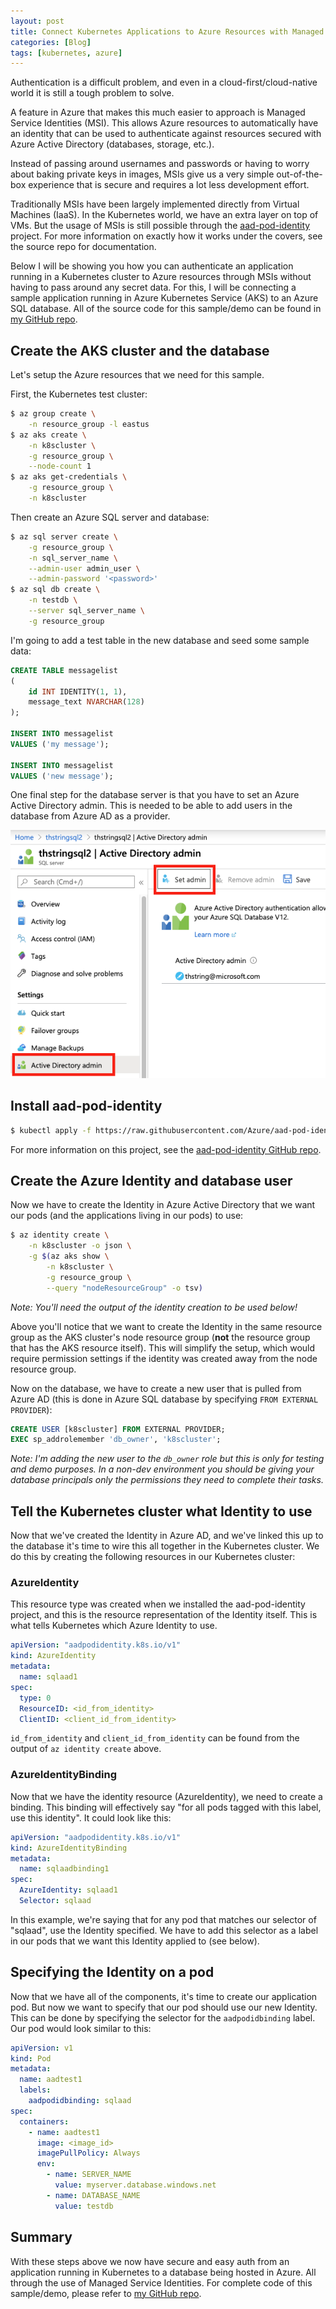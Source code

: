 ```yaml
---
layout: post
title: Connect Kubernetes Applications to Azure Resources with Managed Service Identities
categories: [Blog]
tags: [kubernetes, azure]
---
```


Authentication is a difficult problem, and even in a cloud-first/cloud-native world it is still a tough problem to solve.

A feature in Azure that makes this much easier to approach is Managed Service Identities (MSI). This allows Azure resources to automatically have an identity that can be used to authenticate against resources secured with Azure Active Directory (databases, storage, etc.).

Instead of passing around usernames and passwords or having to worry about baking private keys in images, MSIs give us a very simple out-of-the-box experience that is secure and requires a lot less development effort.

Traditionally MSIs have been largely implemented directly from Virtual Machines (IaaS). In the Kubernetes world, we have an extra layer on top of VMs. But the usage of MSIs is still possible through the [aad-pod-identity](https://github.com/Azure/aad-pod-identity) project. For more information on exactly how it works under the covers, see the source repo for documentation.

Below I will be showing you how you can authenticate an application running in a Kubernetes cluster to Azure resources through MSIs without having to pass around any secret data. For this, I will be connecting a sample application running in Azure Kubernetes Service (AKS) to an Azure SQL database. All of the source code for this sample/demo can be found in [my GitHub repo](https://github.com/trstringer/kubernetes-aad-msi).

## Create the AKS cluster and the database

Let's setup the Azure resources that we need for this sample.

First, the Kubernetes test cluster:

```bash
$ az group create \
    -n resource_group -l eastus
$ az aks create \
    -n k8scluster \
    -g resource_group \
    --node-count 1
$ az aks get-credentials \
    -g resource_group \
    -n k8scluster
```

Then create an Azure SQL server and database:

```bash
$ az sql server create \
    -g resource_group \
    -n sql_server_name \
    --admin-user admin_user \
    --admin-password '<password>'
$ az sql db create \
    -n testdb \
    --server sql_server_name \
    -g resource_group
```

I'm going to add a test table in the new database and seed some sample data:

```sql
CREATE TABLE messagelist
(
    id INT IDENTITY(1, 1),
    message_text NVARCHAR(128) 
);

INSERT INTO messagelist
VALUES ('my message');

INSERT INTO messagelist
VALUES ('new message');
```

One final step for the database server is that you have to set an Azure Active Directory admin. This is needed to be able to add users in the database from Azure AD as a provider.

![image1](/images/sql_aad_admin.png)

## Install aad-pod-identity

```bash
$ kubectl apply -f https://raw.githubusercontent.com/Azure/aad-pod-identity/master/deploy/infra/deployment-rbac.yaml
```

For more information on this project, see the [aad-pod-identity GitHub repo](https://github.com/Azure/aad-pod-identity).

## Create the Azure Identity and database user

Now we have to create the Identity in Azure Active Directory that we want our pods (and the applications living in our pods) to use:

```bash
$ az identity create \
    -n k8scluster -o json \
    -g $(az aks show \
        -n k8scluster \
        -g resource_group \
        --query "nodeResourceGroup" -o tsv)
```

*Note: You'll need the output of the identity creation to be used below!*

Above you'll notice that we want to create the Identity in the same resource group as the AKS cluster's node resource group (**not** the resource group that has the AKS resource itself). This will simplify the setup, which would require permission settings if the identity was created away from the node resource group.

Now on the database, we have to create a new user that is pulled from Azure AD (this is done in Azure SQL database by specifying `FROM EXTERNAL PROVIDER`):

```sql
CREATE USER [k8scluster] FROM EXTERNAL PROVIDER;
EXEC sp_addrolemember 'db_owner', 'k8scluster';
```

*Note: I'm adding the new user to the `db_owner` role but this is only for testing and demo purposes. In a non-dev environment you should be giving your database principals only the permissions they need to complete their tasks.*

## Tell the Kubernetes cluster what Identity to use

Now that we've created the Identity in Azure AD, and we've linked this up to the database it's time to wire this all together in the Kubernetes cluster. We do this by creating the following resources in our Kubernetes cluster:

### AzureIdentity

This resource type was created when we installed the aad-pod-identity project, and this is the resource representation of the Identity itself. This is what tells Kubernetes which Azure Identity to use.

```yaml
apiVersion: "aadpodidentity.k8s.io/v1"
kind: AzureIdentity
metadata:
  name: sqlaad1
spec:
  type: 0
  ResourceID: <id_from_identity>
  ClientID: <client_id_from_identity>
```

`id_from_identity` and `client_id_from_identity` can be found from the output of `az identity create` above.

### AzureIdentityBinding

Now that we have the identity resource (AzureIdentity), we need to create a binding. This binding will effectively say "for all pods tagged with this label, use this identity". It could look like this:

```yaml
apiVersion: "aadpodidentity.k8s.io/v1"
kind: AzureIdentityBinding
metadata:
  name: sqlaadbinding1
spec:
  AzureIdentity: sqlaad1
  Selector: sqlaad
```

In this example, we're saying that for any pod that matches our selector of "sqlaad", use the Identity specified. We have to add this selector as a label in our pods that we want this Identity applied to (see below).

## Specifying the Identity on a pod

Now that we have all of the components, it's time to create our application pod. But now we want to specify that our pod should use our new Identity. This can be done by specifying the selector for the `aadpodidbinding` label. Our pod would look similar to this:

```yaml
apiVersion: v1
kind: Pod
metadata:
  name: aadtest1
  labels:
    aadpodidbinding: sqlaad
spec:
  containers:
    - name: aadtest1
      image: <image_id>
      imagePullPolicy: Always
      env:
        - name: SERVER_NAME
          value: myserver.database.windows.net
        - name: DATABASE_NAME
          value: testdb
```

## Summary

With these steps above we now have secure and easy auth from an application running in Kubernetes to a database being hosted in Azure. All through the use of Managed Service Identities. For complete code of this sample/demo, please refer to [my GitHub repo](https://github.com/trstringer/kubernetes-aad-msi).

